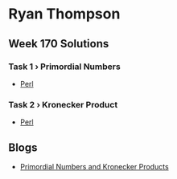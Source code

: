 # Ryan Thompson

## Week 170 Solutions

### Task 1 › Primordial Numbers

 * [Perl](perl/ch-1.pl)

### Task 2 › Kronecker Product

 * [Perl](perl/ch-2.pl)

## Blogs

 * [Primordial Numbers and Kronecker Products](https://ry.ca/2022/06/primordial-kronecker/)
